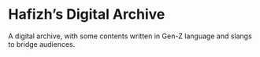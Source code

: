 # Hafizh’s Digital Archive

A digital archive, with some contents written in Gen-Z language and slangs to bridge audiences.
